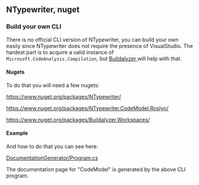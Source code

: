 ## NTypewriter, nuget

### Build your own CLI

There is no official CLI version of NTypewriter, you can build your own easily since NTypewriter does not require the presence of VisualStudio. The hardest part is to acquire a valid instance of `Microsoft.CodeAnalysis.Compilation`, but [Buildalyzer
](https://github.com/daveaglick/Buildalyzer) will help with that. 

#### Nugets

To do that you will need a few nugets:

https://www.nuget.org/packages/NTypewriter/

https://www.nuget.org/packages/NTypewriter.CodeModel.Roslyn/

https://www.nuget.org/packages/Buildalyzer.Workspaces/

#### Example

And how to do that you can see here:

[DocumentationGenerator/Program.cs](../DocumentationGenerator/Program.cs)

The documentation page for "CodeModel" is generated by the above CLI program.
